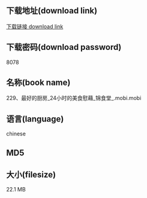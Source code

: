 ## 下载地址(download link)
[下载链接 download link](https://voluble-croquembouche-d321dc.netlify.app/?s=229%E3%80%81%E6%9C%80%E5%A5%BD%E7%9A%84%E5%8E%A8%E6%88%BF_24%E5%B0%8F%E6%97%B6%E7%9A%84%E7%BE%8E%E9%A3%9F%E6%85%B0%E8%97%89_%E9%94%A6%E9%A3%9F%E5%A0%82_.mobi)

## 下载密码(download password)
8078

## 名称(book name)
229、最好的厨房_24小时的美食慰藉_锦食堂_.mobi.mobi

## 语言(language)
chinese

## MD5


## 大小(filesize)
22.1 MB
